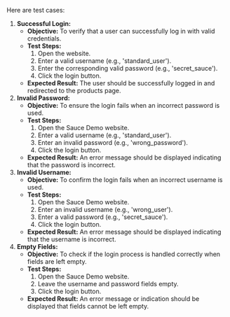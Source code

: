 Here are test cases: 
1. **Successful Login:**
    - **Objective:** To verify that a user can successfully log in with valid credentials.
    - **Test Steps:**
        1. Open the website.
        2. Enter a valid username (e.g., 'standard_user').
        3. Enter the corresponding valid password (e.g., 'secret_sauce').
        4. Click the login button.
    - **Expected Result:** The user should be successfully logged in and redirected to the products page.
2. **Invalid Password:**
    - **Objective:** To ensure the login fails when an incorrect password is used.
    - **Test Steps:**
        1. Open the Sauce Demo website.
        2. Enter a valid username (e.g., 'standard_user').
        3. Enter an invalid password (e.g., 'wrong_password').
        4. Click the login button.
    - **Expected Result:** An error message should be displayed indicating that the password is incorrect.
3. **Invalid Username:**
    - **Objective:** To confirm the login fails when an incorrect username is used.
    - **Test Steps:**
        1. Open the Sauce Demo website.
        2. Enter an invalid username (e.g., 'wrong_user').
        3. Enter a valid password (e.g., 'secret_sauce').
        4. Click the login button.
    - **Expected Result:** An error message should be displayed indicating that the username is incorrect.
4. **Empty Fields:**
    - **Objective:** To check if the login process is handled correctly when fields are left empty.
    - **Test Steps:**
        1. Open the Sauce Demo website.
        2. Leave the username and password fields empty.
        3. Click the login button.
    - **Expected Result:** An error message or indication should be displayed that fields cannot be left empty.
